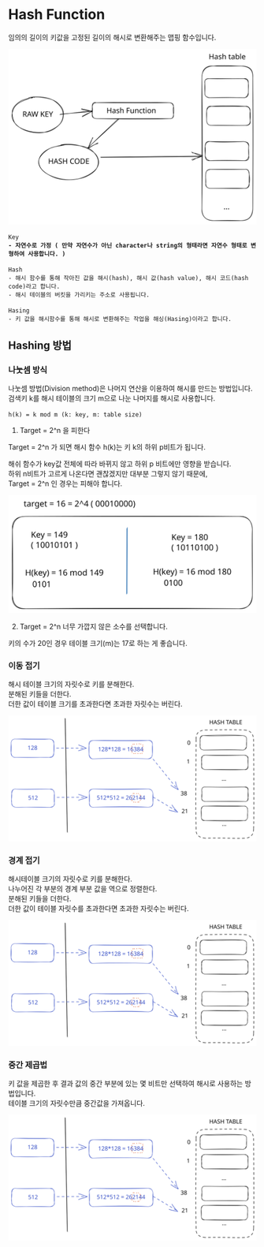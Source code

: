 # Hash Function

임의의 길이의 키값을 고정된 길이의 해시로 변환해주는 맵핑 함수입니다.

<img src="../../../.gitbook/assets/file.excalidraw (2) (1) (3) (1).svg" alt="" class="gitbook-drawing">

<pre><code>Key 
<strong>- 자연수로 가정 ( 만약 자연수가 아닌 character나 string의 형태라면 자연수 형태로 변형하여 사용합니다. )
</strong><strong>
</strong>Hash
- 해시 함수를 통해 작아진 값을 해시(hash), 해시 값(hash value), 해시 코드(hash code)라고 합니다.
- 해시 테이블의 버킷을 가리키는 주소로 사용됩니다.

Hasing
- 키 값을 해시함수를 통해 해시로 변환해주는 작업을 해싱(Hasing)이라고 합니다.
</code></pre>



## Hashing 방법

### 나눗셈 방식

나눗셈 방법(Division method)은 나머지 연산을 이용하여 해시를 만드는 방법입니다.\
검색키 k를 해시 테이블의 크기 m으로 나눈 나머지를 해시로 사용합니다.

`h(k) = k mod m (k: key, m: table size)`

1. Target = 2^n 을 피한다

Target = 2^n 가 되면 해시 함수 h(k)는 키 k의 하위 p비트가 됩니다.

해쉬 함수가 key값 전체에 따라 바뀌지 않고 하위 p 비트에만 영향을 받습니다. \
하위 n비트가 고르게 나온다면 괜찮겠지만 대부분 그렇지 않기 때문에,\
Target = 2^n 인 경우는 피해야 합니다.

<img src="../../../.gitbook/assets/file.excalidraw (8).svg" alt="" class="gitbook-drawing">

2. Target = 2^n  너무 가깝지 않은 소수를 선택합니다.

키의 수가 20인 경우 테이블 크기(m)는 17로 하는 게 좋습니다.



### 이동 접기

해시 테이블 크기의 자릿수로 키를 분해한다.\
분해된 키들을 더한다.\
더한 값이 테이블 크기를 초과한다면 초과한 자릿수는 버린다.

<img src="../../../.gitbook/assets/file.excalidraw (9).svg" alt="" class="gitbook-drawing">

### 경계 접기

해시테이블 크기의 자릿수로 키를 분해한다.\
나누어진 각 부분의 경계 부분 값을 역으로 정렬한다.\
분해된 키들을 더한다.\
더한 값이 테이블 자릿수를 초과한다면 초과한 자릿수는 버린다.

<img src="../../../.gitbook/assets/file.excalidraw (9).svg" alt="" class="gitbook-drawing">

### 중간 제곱법

키 값을 제곱한 후 결과 값의 중간 부분에 있는 몇 비트만 선택하여 해시로 사용하는 방법입니다.\
테이블 크기의 자릿수만큼 중간값을 가져옵니다.

<img src="../../../.gitbook/assets/file.excalidraw (9).svg" alt="" class="gitbook-drawing">

